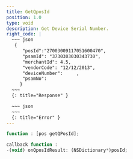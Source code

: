 ```yaml
---
title: GetQposId
position: 1.0
type: void
description: Get Device Serial Number.
right_code: |
  ~~~ json
   {
      "posId":"27003009117051600470",
      "psamId": "3730303030343730",
      "merchantId": 4.5,
      "vendorCode": "12/12/2013",
      "deviceNumber":     ,
      "psamNo": 
     } 
  ~~~
  {: title="Response" }

  ~~~ json
  ~~~
  {: title="Error" }
---
```

~~~ javascript
function : [pos getQPosId];
~~~
~~~ javascript
callback function :
-(void) onQposIdResult: (NSDictionary*)posId;
~~~

